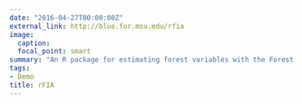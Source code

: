 ```yaml
---
date: "2016-04-27T00:00:00Z"
external_link: http://blue.for.msu.edu/rfia
image:
  caption: 
  focal_point: smart
summary: "An R package for estimating forest variables with the Forest Inventory and Analysis Database."
tags:
- Demo
title: rFIA
---
```


